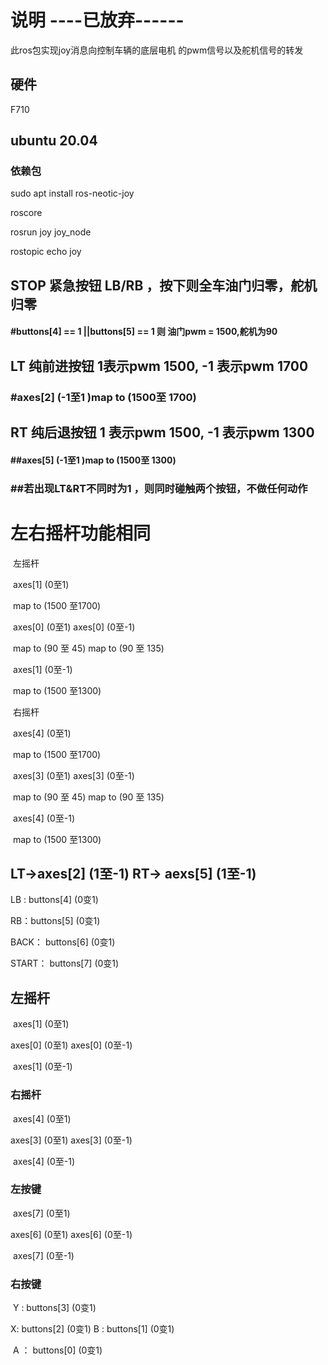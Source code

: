 # 说明  ----已放弃------

此ros包实现joy消息向控制车辆的底层电机 的pwm信号以及舵机信号的转发

## 硬件

F710

## ubuntu 20.04

### 依赖包

sudo apt install ros-neotic-joy

roscore 

rosrun joy joy_node

rostopic echo joy



## STOP 紧急按钮 LB/RB ，按下则全车油门归零，舵机归零

#### 			#buttons[4] == 1 ||buttons[5] == 1 则 油门pwm = 1500,舵机为90 

## LT 纯前进按钮 1表示pwm 1500, -1 表示pwm 1700

### 		#axes[2] (-1至1 )map to (1500至 1700)

## RT 纯后退按钮 1 表示pwm 1500, -1 表示pwm 1300

#### 		##axes[5] (-1至1 )map to (1500至 1300)

### ##若出现LT&RT不同时为1 ，则同时碰触两个按钮，不做任何动作

# 左右摇杆功能相同

​		左摇杆 

​								axes[1] (0至1) 

​							map to (1500 至1700)

​		axes[0] (0至1)								axes[0] (0至-1)

​	map to (90 至 45)							map to (90 至 135)

​								axes[1] (0至-1) 

​							 map to (1500 至1300)



​		右摇杆 

​								axes[4] (0至1) 

​							map to (1500 至1700)

​		axes[3] (0至1)								axes[3] (0至-1)

​	map to (90 至 45)							map to (90 至 135)

​								axes[4] (0至-1) 

​							 map to (1500 至1300)





## LT->axes[2] (1至-1)     RT-> aexs[5] (1至-1) 

LB :  buttons[4] (0变1)

RB：buttons[5] (0变1)

BACK： buttons[6]  (0变1)

START： buttons[7]  (0变1)

## 左摇杆 

​						axes[1] (0至1)

axes[0] (0至1)								axes[0] (0至-1)

​						axes[1] (0至-1)

### 右摇杆

​						axes[4] (0至1)

axes[3] (0至1)								axes[3] (0至-1)

​						axes[4] (0至-1)

### 左按键

​						axes[7] (0至1)

axes[6] (0至1)								axes[6] (0至-1)

​						axes[7] (0至-1)

### 右按键

​						Y :     buttons[3] (0变1)

X:      buttons[2] (0变1)            B :    buttons[1] (0变1)

​						A ： buttons[0] (0变1)



